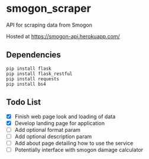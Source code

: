 # smogon_scraper
API for scraping data from Smogon

Hosted at https://smogon-api.herokuapp.com/

## Dependencies
 `pip install flask`\
 `pip install flask_restful`\
 `pip install requests`\
 `pip install bs4`

## Todo List
 - [x] Finish web page look and loading of data
 - [x] Develop landing page for application
 - [ ] Add optional format param
 - [ ] Add optional description param
 - [ ] Add about page detailing how to use the service
 - [ ] Potentially interface with smogon damage calculator
